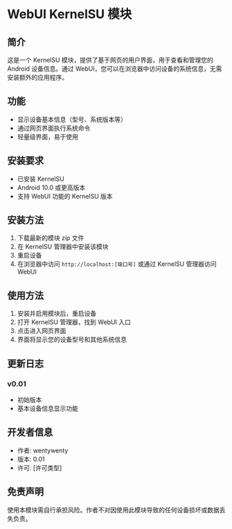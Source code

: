 # WebUI KernelSU 模块

## 简介

这是一个 KernelSU 模块，提供了基于网页的用户界面，用于查看和管理您的 Android 设备信息。通过 WebUI，您可以在浏览器中访问设备的系统信息，无需安装额外的应用程序。

## 功能

- 显示设备基本信息（型号、系统版本等）
- 通过网页界面执行系统命令
- 轻量级界面，易于使用

## 安装要求

- 已安装 KernelSU
- Android 10.0 或更高版本
- 支持 WebUI 功能的 KernelSU 版本

## 安装方法

1. 下载最新的模块 zip 文件
2. 在 KernelSU 管理器中安装该模块
3. 重启设备
4. 在浏览器中访问 `http://localhost:[端口号]` 或通过 KernelSU 管理器访问 WebUI

## 使用方法

1. 安装并启用模块后，重启设备
2. 打开 KernelSU 管理器，找到 WebUI 入口
3. 点击进入网页界面
4. 界面将显示您的设备型号和其他系统信息

## 更新日志

### v0.01
- 初始版本
- 基本设备信息显示功能

<!-- ## 常见问题

**Q: 为什么我无法访问 WebUI?**  
A: 请确保您已正确安装模块并重启设备。同时检查 KernelSU 版本是否支持 WebUI 功能。

**Q: 界面显示错误或无法加载信息?**  
A: 可能是权限问题，请确保模块已获得正确的权限。 -->

## 开发者信息

- 作者: wentywenty
- 版本: 0.01
- 许可: [许可类型]

<!-- ## 贡献

欢迎提交 Issues 和 Pull Requests 来改进这个项目。 -->

## 免责声明

使用本模块需自行承担风险。作者不对因使用此模块导致的任何设备损坏或数据丢失负责。
